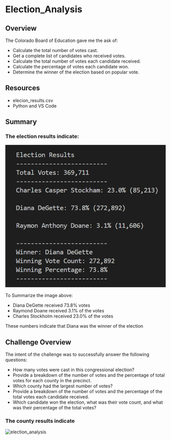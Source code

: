 # Election_Analysis

## Overview

The Colorado Board of Education gave me the ask of:
- Calculate the total number of votes cast.
- Get a complete list of candidates who received votes.
- Calculate the total number of votes each candidate received.
- Calculate the percentage of votes each candidate won.
- Determine the winner of the election based on popular vote.

## Resources
- elecion_results.csv
- Python and VS Code

## Summary

### The election results indicate:

![election_result](election_result.png)

To Summarize the image above:
- Diana DeGette received 73.8% votes
- Raymond Doane received 3.1% of the votes
- Charles Stockholm received 23.0% of the votes

These numbers indicate that Diana was the winner of the election

## Challenge Overview

The intent of the challenge was to successfully answer the following questions:

- How many votes were cast in this congressional election?
- Provide a breakdown of the number of votes and the percentage of total votes for each county in the precinct.
- Which county had the largest number of votes?
- Provide a breakdown of the number of votes and the percentage of the total votes each candidate received.
- Which candidate won the election, what was their vote count, and what was their percentage of the total votes?

### The county results indicate

![election_analysis](election_analysis)
